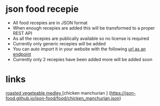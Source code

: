 # json food recepie

- All food recepies are in JSON format
- When enough recepies are added this will be transformed to a proper REST API 
- As all the recepies are publically available so no license is required
- Currently only generic recepies will be added 
- You can auto import it in your website with the following [url as an endpoint](https://json-food.github.io/json-food/food)
- Currently only 2 recepies have been added more will be added soon





# links

[roasted vegeteable medley ](https://json-food.github.io/json-food/food/roasted_vegetable_medley.json)
[chicken manchurian ] (https://json-food.github.io/json-food/food/chicken_manchurian.json)
 
